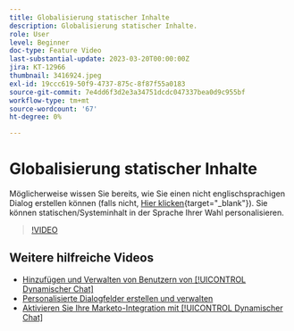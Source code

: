 ```yaml
---
title: Globalisierung statischer Inhalte
description: Globalisierung statischer Inhalte.
role: User
level: Beginner
doc-type: Feature Video
last-substantial-update: 2023-03-20T00:00:00Z
jira: KT-12966
thumbnail: 3416924.jpeg
exl-id: 19ccc619-50f9-4737-875c-8f87f55a0183
source-git-commit: 7e4dd6f3d2e3a34751dcdc047337bea0d9c955bf
workflow-type: tm+mt
source-wordcount: '67'
ht-degree: 0%

---
```


# Globalisierung statischer Inhalte

Möglicherweise wissen Sie bereits, wie Sie einen nicht englischsprachigen Dialog erstellen können (falls nicht, [Hier klicken](https://nation.marketo.com/t5/dynamic-chat-discussion/design-non-english-language-conversations-in-dynamic-chat/m-p/324317#M39){target="_blank"}). Sie können statischen/Systeminhalt in der Sprache Ihrer Wahl personalisieren.

>[!VIDEO](https://video.tv.adobe.com/v/3416924/?quality=12&learn=on)

## Weitere hilfreiche Videos

* [Hinzufügen und Verwalten von Benutzern von [!UICONTROL Dynamischer Chat] ](user-management.md)
* [Personalisierte Dialogfelder erstellen und verwalten](dialogue-management.md)
* [Aktivieren Sie Ihre Marketo-Integration mit [!UICONTROL Dynamischer Chat] ](marketo-integration.md)
